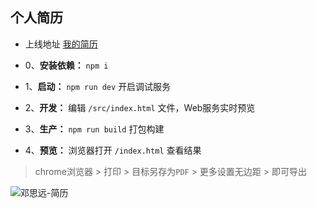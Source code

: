 ﻿## 个人简历

- 上线地址 [我的简历](https://resume.geniusdsy.cn)

- 0、**安装依赖：** `npm i`
- 1、**启动：** `npm run dev` 开启调试服务
- 2、**开发：** 编辑 `/src/index.html` 文件，Web服务实时预览
- 3、**生产：** `npm run build` 打包构建
- 4、**预览：** 浏览器打开 `/index.html` 查看结果

> chrome浏览器 > 打印 > 目标另存为`PDF` > 更多设置无边距 > 即可导出

![邓思远-简历](http://picture.geniusdsy.cn/%E9%82%93%E6%80%9D%E8%BF%9C-%E9%87%8D%E5%BA%86%E9%82%AE%E7%94%B5%E5%A4%A7%E5%AD%A6-%E6%9C%AC%E7%A7%91-Java%E5%BC%80%E5%8F%91%E5%B7%A5%E7%A8%8B%E5%B8%88-%E7%94%B7.jpg)
